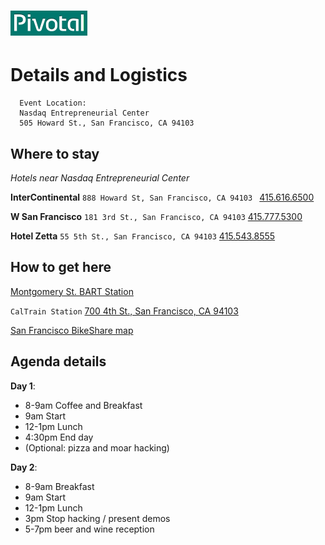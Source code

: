 # ![Pivotal Logo](img/Pivotal_Logo.png)

# Details and Logistics #

```
  Event Location:
  Nasdaq Entrepreneurial Center
  505 Howard St., San Francisco, CA 94103
```

## Where to stay
_Hotels near Nasdaq Entrepreneurial Center_

__InterContinental__
``888 Howard St, San Francisco, CA 94103 `` [415.616.6500](tel:415-616-6500)

__W San Francisco__
``181 3rd St., San Francisco, CA 94103`` [415.777.5300](tel:415-777-5300)

__Hotel Zetta__
``55 5th St., San Francisco, CA 94103`` [415.543.8555](tel:415-543-8555)

## How to get here

[Montgomery St. BART Station](http://www.bart.gov/stations/mont)

``CalTrain Station``
[700 4th St., San Francisco, CA 94103](https://goo.gl/maps/sHjR8YP5BPH2)

[San Francisco BikeShare map](http://www.bayareabikeshare.com/stations)


## Agenda details

__Day 1__:

- 8-9am Coffee and Breakfast
- 9am Start
- 12-1pm Lunch
- 4:30pm End day
- (Optional: pizza and moar hacking)

__Day 2__:

 - 8-9am Breakfast
 - 9am Start
 - 12-1pm Lunch
 - 3pm Stop hacking / present demos
 - 5-7pm beer and wine reception
